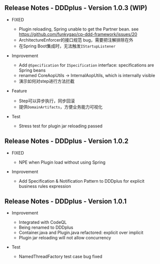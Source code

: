 ## Release Notes - DDDplus - Version 1.0.3 (WIP)

* FIXED
   * Plugin reloading, Spring unable to get the Partner bean. see https://github.com/funkygao/cp-ddd-framework/issues/20
   * ArchitectureEnforcer的接口规范 bug，需要把注解排除在外
   * 在Spring Boot集成时，无法触发`IStartupListener`

* Improvement
   * Add `@Specification` for `ISpecification` interface: specifications are Spring beans
   * renamed CoreAopUtils -> InternalAopUtils, which is internally visible
   * 演示如何对step进行方法拦截

* Feature
   * Step可以异步执行，同步回滚
   * 提供`DomainArtifacts`，方便业务能力可视化

* Test
   * Stress test for plugin jar reloading passed

## Release Notes - DDDplus - Version 1.0.2

* FIXED
   * NPE when Plugin load without using Spring

* Improvement
   * Add Specification & Notification Pattern to DDDplus for explicit business rules expression

## Release Notes - DDDplus - Version 1.0.1

* Improvement
   * Integrated with CodeQL
   * Being renamed to DDDplus
   * Container.java and Plugin.java refactored: explicit over implicit
   * Plugin jar reloading will not allow concurrency

* Test
   * NamedThreadFactory test case bug fixed
